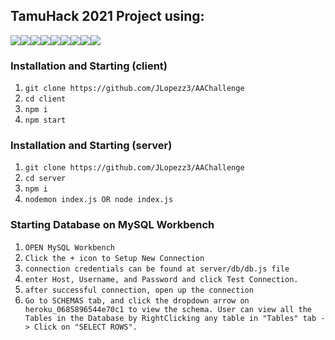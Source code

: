 ## TamuHack 2021 Project using:

<img src="https://img.shields.io/badge/React-20232A?style=for-the-badge&logo=react&logoColor=61DAFB" /><img src="https://img.shields.io/badge/JavaScript-323330?style=for-the-badge&logo=javascript&logoColor=F7DF1E" /><img src="https://img.shields.io/badge/CSS-239120?&style=for-the-badge&logo=css3&logoColor=white" /><img src="https://img.shields.io/badge/Material--UI-0081CB?style=for-the-badge&logo=material-ui&logoColor=white"/><img src="https://img.shields.io/badge/Express.js-404D59?style=for-the-badge"/><img src="https://img.shields.io/badge/Node.js-43853D?style=for-the-badge&logo=node.js&logoColor=white"/><img src="https://img.shields.io/badge/MySQL-00000F?style=for-the-badge&logo=mysql&logoColor=white"/><img src="https://img.shields.io/badge/Node.js-43853D?style=for-the-badge&logo=node.js&logoColor=white"/><img src="https://img.shields.io/badge/Heroku-430098?style=for-the-badge&logo=heroku&logoColor=white"/>

### Installation and Starting (client)

1. `git clone https://github.com/JLopezz3/AAChallenge`
2. `cd client`
3. `npm i`
4. `npm start`

### Installation and Starting (server)

1. `git clone https://github.com/JLopezz3/AAChallenge`
2. `cd server`
3. `npm i`
4. `nodemon index.js OR node index.js`

### Starting Database on MySQL Workbench

1. `OPEN MySQL Workbench`
2. `Click the + icon to Setup New Connection`
3. `connection credentials can be found at server/db/db.js file`
4. `enter Host, Username, and Password and click Test Connection.`
5. `after successful connection, open up the connection`
6. `Go to SCHEMAS tab, and click the dropdown arrow on heroku_0685896544e70c1 to view the schema. User can view all the Tables in the Database by RightClicking any table in "Tables" tab -> Click on "SELECT ROWS". `
